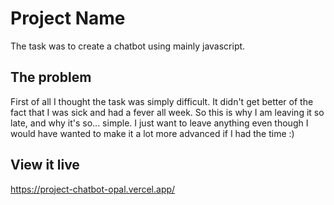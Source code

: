 # Project Name

The task was to create a chatbot using mainly javascript.

## The problem

First of all I thought the task was simply difficult. It didn't get better of the fact that I was sick and had a fever all week. So this is why I am leaving it so late, and why it's so... simple. I just want to leave anything even though I would have wanted to make it a lot more advanced if I had the time :)

## View it live

https://project-chatbot-opal.vercel.app/
